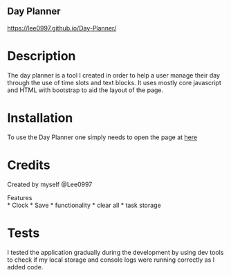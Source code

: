## Day Planner

https://lee0997.github.io/Day-Planner/

# Description

The day planner is a tool I created in order to help a user manage their day through the use of time slots and text blocks. It uses mostly core javascript and HTML with bootstrap to aid the layout of the page. 

# Installation

To use the Day Planner one simply needs to open the page at [here](https://lee0997.github.io/Day-Planner/) 

# Credits

Created by myself @Lee0997

<list> 
<summary font-weight="bold" font-size="20px">
Features
</summary>
 * Clock
 * Save 
 * functionality
 * clear all
 * task storage
</list>
  
# Tests

I tested the application gradually during the development by using dev tools to check if my local storage and console logs were running correctly as I added code.
